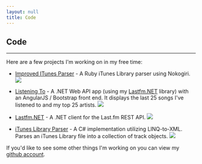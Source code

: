 ```yaml
---
layout: null
title: Code
---
```

## Code
<hr/>
Here are a few projects I'm working on in my free time:
<br/>

* [Improved ITunes Parser](https://www.github.com/asciamanna/ImprovedItunesParser) - A Ruby iTunes Library parser using Nokogiri. <a href='https://travis-ci.org/asciamanna/ImprovedItunesParser'><img src='https://travis-ci.org/asciamanna/ImprovedItunesParser.svg?branch=master'/></a>

* [Listening To](https://www.github.com/asciamanna/listeningto) - A .NET Web API app (using my
[Lastfm.NET](http://github.com/asciamanna/LastfmClient) library) with an
AngularJS / Bootstrap front end.  It displays the last 25 songs I've listened
to and my top 25 artists. 
<a href='https://ci.appveyor.com/project/asciamanna/listeningto'><img src='https://ci.appveyor.com/api/projects/status/36vp224m7bpp5hk5?svg=true' /></a>

* [Lastfm.NET](http://www.github.com/asciamanna/LastfmClient) - A .NET client for
the Last.fm REST API. 
<a href='https://ci.appveyor.com/project/asciamanna/lastfmclient'><img src='https://ci.appveyor.com/api/projects/status/e703ayk1nydyngqm?svg=true' /></a>

* [iTunes Library Parser](https://www.github.com/asciamanna/iTunesLibraryParser) - A C# implementation utilizing LINQ-to-XML. Parses an iTunes Library file into a collection of track objects. <a href='https://ci.appveyor.com/project/asciamanna/ituneslibraryparser'><img src='https://ci.appveyor.com/api/projects/status/tsebsc61mqylaejq?svg=true' /></a>

 If you'd like to see some other things I'm working on you
 can view my [github account](http://www.github.com/asciamanna).
